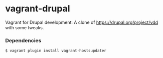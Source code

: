 vagrant-drupal
==============

Vagrant for Drupal development: A clone of https://drupal.org/project/vdd with some tweaks.

### Dependencies

    $ vagrant plugin install vagrant-hostsupdater
